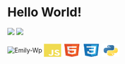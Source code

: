 
<!DOCTYPE html>
<html lang="en">
 <body>
  <h1>Hello World!</h1>
 </body>
</html>


<div> 
<a href = "mailto:studioemilieg@gmail.com"><img src="https://img.shields.io/badge/-Gmail-%23333?style=for-the-badge&logo=gmail&logoColor=white" target="_blank"></a>
<a href="www.linkedin.com/in/emily-guimaraes" target="_blank"><img src="https://img.shields.io/badge/-LinkedIn-%230077B5?style=for-the-badge&logo=linkedin&logoColor=white" target="_blank"></a> 
</div>

<div style="display: inline_block"><br>
<img align="center" alt="Emily-Wp" height="40" width="40" src="https://github.com/user-attachments/assets/048f2ede-0982-4052-857d-609feb759ee2">
<img align="center" alt="Emily-Js" height="30" width="40" src="https://raw.githubusercontent.com/devicons/devicon/master/icons/javascript/javascript-plain.svg">
<img align="center" alt="Emily-HTML" height="30" width="40" src="https://raw.githubusercontent.com/devicons/devicon/master/icons/html5/html5-original.svg">
<img align="center" alt="Emily-CSS" height="30" width="40" src="https://raw.githubusercontent.com/devicons/devicon/master/icons/css3/css3-original.svg">
<img align="center" alt="Emily-Python" height="30" width="40" src="https://raw.githubusercontent.com/devicons/devicon/master/icons/python/python-original.svg">
</div>






